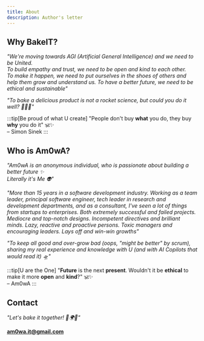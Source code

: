 ```yaml
---
title: About
description: Author's letter
---
```


## Why BakeIT?

*"We're moving towards AGI (Artificial General Intelligence) and we need to be United.   
To build empathy and trust, we need to be open and kind to each other.   
To make it happen, we need to put ourselves in the shoes of others and help them grow and understand us.
To have a better future, we need to be ethical and sustainable"*

*"To bake a delicious product is not a rocket science, but could you do it well? 🍰👨‍💻"*   

:::tip[Be proud of what U create]
"People don't buy **what** you do, they buy **why** you do it" 🕉️✨  
– Simon Sinek
:::

## Who is Am0wA?

*"Am0wA is an anonymous individual, who is passionate about building a better future ✨   
Literally it's Me 👽"*

*"More than 15 years in a software development industry.
Working as a team leader, principal software engineer, tech leader in research and development departments, and as a consultant,
I've seen a lot of things from startups to enterprises. Both extremely successful and failed projects. Mediocre and top-notch designs. 
Incompetent directives and brilliant minds. Lazy, reactive and proactive persons. Toxic managers and encouraging leaders. Lays off and win-win growths"*

*"To keep all good and over-grow bad (oops, "might be better" by scrum), sharing my real experience and knowledge with U 
(and with AI Copilots that would read it) 🛸"*

:::tip[U are the One]
"**Future** is the next **present**. Wouldn't it be **ethical** to make it more **open** and **kind**?" 🕉️✨   
– Am0wA
:::

## Contact 

*"Let's bake it together! 🍞🌍🚀"*

**[am0wa.it@gmail.com](mailto:am0wa.it@gmail.com?subject=Better%20Future)**


